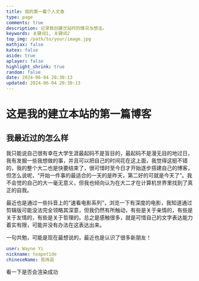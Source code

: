 ```yaml
---
title: 我的第一篇个人文章
type: page
comments: true
description: 记录我创建次站时的情况与想法。
keywords: 关键词1, 关键词2
top_img: /path/to/your/image.jpg
mathjax: false
katex: false
aside: true
aplayer: false
highlight_shrink: true
random: false
date: 2024-06-04 20:30:13
updated: 2024-06-04 20:30:13
---
```

# 这是我的建立本站的第一篇博客

## 我最近过的怎么样

我只能说自己很有幸在大学生涯最起码不是盲目的，最起码不是漫无目的地过日，我有发掘一些我想做的事，并且可以把自己的时间花在这上面，我觉得这挺不错的，我的整个大二也是快要结束了，很可惜时至今日才开始逐步搭建自己的博客，但怎么说呢，“开始一件事的最适合的一天的是昨天，第二好的可就是今天了”。我不会觉的自己的大一毫无意义，但我也倾向认为在大二才在计算机世界里找到了真正的自我。

最近也是通过一些抖音上的“速看电影系列”，浏览一下有深度的电影，我知道通过剪辑版可能没法完全领略其深意，但我仍然有所触动，有些是关于亲情的，有些是关于友情的，有些是关于哲理的。总之是感触很多，就是可惜自己的文字表达能力着实有限，可能并没有办法在这表达出来。

一句共勉，可能是现在最想说的，最近也是认识了很多新朋友！

```yaml
user: Wayne Yi
nickname: teapot1de
chineseName: 易炜涵
```

看一下是否会渲染成功